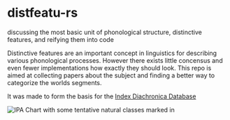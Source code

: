 # distfeatu-rs
discussing the most basic unit of phonological structure, distinctive features, and reifying them into code


Distinctive features are an important concept in linguistics for describing various phonological processes. 
However there exists little concensus and even fewer implementations how exactly they should look. 
This repo is aimed at collecting papers about the subject and finding a better way to categorize the worlds segments.

It was made to form the basis for the [Index Diachronica Database](https://github.com/quilde/indexdiachronica)


![IPA Chart with some tentative natural classes marked in](https://github.com/quilde/distinctivefeatu-rs/blob/main/Drawing%202024-05-23%2015.05.43.excalidraw.png?raw=true)
